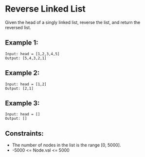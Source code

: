 # Reverse Linked List

Given the head of a singly linked list, reverse the list, and return the  
reversed list.

## Example 1:

    Input: head = [1,2,3,4,5]
    Output: [5,4,3,2,1]

## Example 2:

    Input: head = [1,2]
    Output: [2,1]

## Example 3:

    Input: head = []
    Output: []

 

## Constraints:

* The number of nodes in the list is the range [0, 5000].
* -5000 <= Node.val <= 5000
